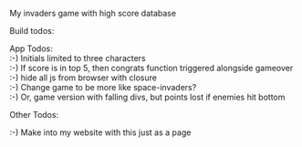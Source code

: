 My invaders game with high score database



Build todos:



App Todos:   
:-) Initials limited to three characters  
:-) If score is in top 5, then congrats function triggered alongside gameover  
:-) hide all js from browser with closure  
:-) Change game to be more like space-invaders?  
:-) Or, game version with falling divs, but points lost if enemies hit bottom


Other Todos:  

:-) Make into my website with this just as a page


